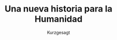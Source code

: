 ---
layout: post
icon: youtube play
title: Una nueva historia para la Humanidad
meta: Es tiempo de reencuadrar como pensamos sobre nuestro pasado. ¿Cual es el año 0 de la humanidad?
comments: true
featured: false
category: contracultura
type: videoesfera
duration: 8min
author: Kurzgesagt
author_url: https://www.youtube.com/channel/UCsXVk37bltHxD1rDPwtNM8Q
source: https://www.youtube.com/embed/czgOWmtGVGs
---